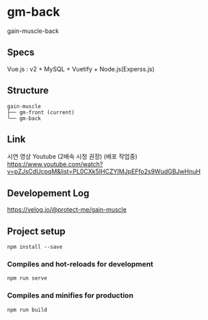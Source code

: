 # gm-back
 gain-muscle-back

## Specs
Vue.js : v2 + MySQL + Vuetify + Node.js(Experss.js)

## Structure
```
gain-muscle 
├── gm-front (current)
└── gm-back
```

## Link
시연 영상 Youtube (2배속 시청 권장) (배포 작업중)
https://www.youtube.com/watch?v=pZJsCdUcpqM&list=PL0CXk5IHCZYIMJpEFfo2s9WudGBJwHnuH

## Developement Log
https://velog.io/@protect-me/gain-muscle

## Project setup
```
npm install --save
```

### Compiles and hot-reloads for development
```
npm run serve
```

### Compiles and minifies for production
```
npm run build
```
